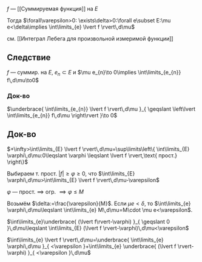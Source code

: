 $f$ — [[Суммируемая функция]] на $E$

Тогда $\forall\varepsilon>0: \exists\delta>0:\forall e\subset E:\mu e<\delta\implies \int\limits_{e} \lvert f \rvert\,d\mu$

см. [[Интеграл Лебега для произвольной измеримой функции]]
## Следствие

$f$ — суммир. на $E$, $e_{n}\subset E$ и $\mu e_{n}\to 0\implies \int\limits_{e_{n}} f\,d\mu\to0$
### Док-во

$\underbrace{ \int\limits_{e_{n}} \lvert f \rvert\,d\mu }_{ \geqslant \left\lvert  \int\limits_{e_{n}} f\,d\mu  \right\rvert }\to 0$
## Док-во

$+\infty>\int\limits_{E} \lvert f \rvert\,d\mu=\sup\limits\left\{  \int\limits_{E} \varphi\,d\mu:0\leqslant \varphi \leqslant \lvert f \rvert,\text{ прост.}  \right\}$

Выбираем т. прост. $\lvert f \rvert\geqslant\varphi\geqslant 0$, что $\int\limits_{E} \varphi\,d\mu>\int\limits_{E} \lvert f \rvert\,d\mu-\varepsilon$

$\varphi$ — прост. $\implies$ огр. $\implies \varphi\leqslant M$

Возьмём $\delta:=\frac{\varepsilon}{M}$. Если $\mu e<\delta$, то $\int\limits_{e} \varphi\,d\mu\leqslant \int\limits_{e} M\,d\mu=M\cdot \mu e<\varepsilon$.

$\int\limits_{e}\underbrace{  (\lvert f\rvert-\varphi) }_{ \geqslant 0 }\,d\mu\leqslant \int\limits_{E} (\lvert f \rvert-\varphi)\,d\mu<\varepsilon$

$\int\limits_{e} \lvert f \rvert\,d\mu=\underbrace{ \int\limits_{e} \varphi\,d\mu }_{ <\varepsilon }+\int\limits_{e} \underbrace{ (\lvert f \rvert-\varphi) }_{ <\varepsilon }\,d\mu$